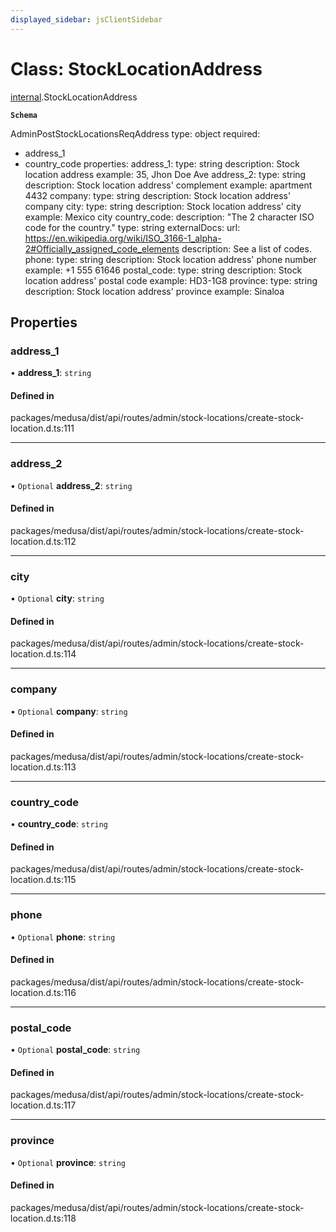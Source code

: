 ```yaml
---
displayed_sidebar: jsClientSidebar
---
```


# Class: StockLocationAddress

[internal](../modules/internal-8.md).StockLocationAddress

**`Schema`**

AdminPostStockLocationsReqAddress
type: object
required:
  - address_1
  - country_code
properties:
  address_1:
    type: string
    description: Stock location address
    example: 35, Jhon Doe Ave
  address_2:
    type: string
    description: Stock location address' complement
    example: apartment 4432
  company:
    type: string
    description: Stock location address' company
  city:
    type: string
    description: Stock location address' city
    example: Mexico city
  country_code:
    description: "The 2 character ISO code for the country."
    type: string
    externalDocs:
      url: https://en.wikipedia.org/wiki/ISO_3166-1_alpha-2#Officially_assigned_code_elements
      description: See a list of codes.
  phone:
    type: string
    description: Stock location address' phone number
    example: +1 555 61646
  postal_code:
    type: string
    description: Stock location address' postal code
    example: HD3-1G8
  province:
    type: string
    description: Stock location address' province
    example: Sinaloa

## Properties

### address\_1

• **address\_1**: `string`

#### Defined in

packages/medusa/dist/api/routes/admin/stock-locations/create-stock-location.d.ts:111

___

### address\_2

• `Optional` **address\_2**: `string`

#### Defined in

packages/medusa/dist/api/routes/admin/stock-locations/create-stock-location.d.ts:112

___

### city

• `Optional` **city**: `string`

#### Defined in

packages/medusa/dist/api/routes/admin/stock-locations/create-stock-location.d.ts:114

___

### company

• `Optional` **company**: `string`

#### Defined in

packages/medusa/dist/api/routes/admin/stock-locations/create-stock-location.d.ts:113

___

### country\_code

• **country\_code**: `string`

#### Defined in

packages/medusa/dist/api/routes/admin/stock-locations/create-stock-location.d.ts:115

___

### phone

• `Optional` **phone**: `string`

#### Defined in

packages/medusa/dist/api/routes/admin/stock-locations/create-stock-location.d.ts:116

___

### postal\_code

• `Optional` **postal\_code**: `string`

#### Defined in

packages/medusa/dist/api/routes/admin/stock-locations/create-stock-location.d.ts:117

___

### province

• `Optional` **province**: `string`

#### Defined in

packages/medusa/dist/api/routes/admin/stock-locations/create-stock-location.d.ts:118
